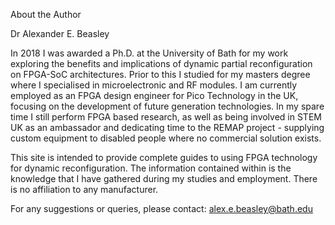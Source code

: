 About the Author 

Dr Alexander E. Beasley

In 2018 I was awarded a Ph.D. at the University of Bath for my work exploring the benefits and implications of dynamic partial reconfiguration on FPGA-SoC architectures. Prior to this I studied for my masters degree where I specialised in microelectronic and RF modules. I am currently employed as an FPGA design engineer for Pico Technology in the UK, focusing on the development of future generation technologies. 
In my spare time I still perform FPGA based research, as well as being involved in STEM UK as an ambassador and dedicating time to the REMAP project - supplying custom equipment to disabled people where no commercial solution exists. 

This site is intended to provide complete guides to using FPGA technology for dynamic reconfiguration. The information contained within is the knowledge that I have gathered during my studies and employment. There is no affiliation to any manufacturer.    

For any suggestions or queries, please contact: alex.e.beasley@bath.edu
